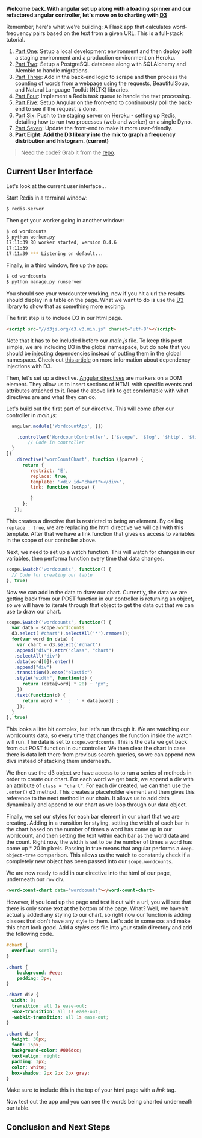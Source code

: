 **Welcome back. With angular set up along with a loading spinner and our refactored angular controller, let's move on to charting with [D3](https://d3js.org/)**


Remember, here's what we're building: A Flask app that calculates word-frequency pairs based on the text from a given URL. This is a full-stack tutorial.

1. [Part One](http://www.realpython.com/blog/python/flask-by-example-part-1-project-setup): Setup a local development environment and then deploy both a staging environment and a production environment on Heroku.
1. [Part Two](http://www.realpython.com/blog/flask-by-example-part-2-postgres-sqlalchemy-and-alembic): Setup a PostgreSQL database along with SQLAlchemy and Alembic to handle migrations.
1. [Part Three](https://realpython.com/blog/python/flask-by-example-part-3-text-processing-with-requests-beautifulsoup-nltk/): Add in the back-end logic to scrape and then process the counting of words from a webpage using the requests, BeautifulSoup, and Natural Language Toolkit (NLTK) libraries.
1. [Part Four](https://realpython.com/blog/python/flask-by-example-implementing-a-redis-task-queue/): Implement a Redis task queue to handle the text processing.
1. [Part Five](https://realpython.com/blog/python/flask-by-example-integrating-flask-and-angularjs/): Setup Angular on the front-end to continuously poll the back-end to see if the request is done.
1. [Part Six](https://realpython.com/blog/python/updating-the-staging-environment/): Push to the staging server on Heroku - setting up Redis, detailing how to run two processes (web and worker) on a single Dyno.
1. [Part Seven](https://realpython.com/blog/python/flask-by-example-updating-the-ui/): Update the front-end to make it more user-friendly.
1. **Part Eight: Add the D3 library into the mix to graph a frequency distribution and histogram. (current)**

> Need the code? Grab it from the [repo](https://github.com/realpython/flask-by-example/releases).

## Current User Interface

Let's look at the current user interface...

Start Redis in a terminal window:

```sh
$ redis-server
```

Then get your worker going in another window:

```sh
$ cd wordcounts
$ python worker.py
17:11:39 RQ worker started, version 0.4.6
17:11:39
17:11:39 *** Listening on default...
```

Finally, in a third window, fire up the app:

```sh
$ cd wordcounts
$ python manage.py runserver
```

You should see your wordounter working, now if you hit a url the results should display in a table on the page. What we want to do is use the [D3](https://d3js.org/) library to show that as something more exciting.

The first step is to include D3 in our html page.

```html
<script src="//d3js.org/d3.v3.min.js" charset="utf-8"></script>
```

Note that it has to be included before our *main.js* file. To keep this post simple, we are including D3 in the global namespace, but do note that you should be injecting dependencies instead of putting them in the global namespace. Check out [this article](http://www.ng-newsletter.com/posts/d3-on-angular.html) on more information about dependency injections with D3.

Then, let's set up a directive. [Angular directives](https://docs.angularjs.org/guide/directive) are markers on a DOM element. They allow us to insert sections of HTML with specific events and attributes attached to it. Read the above link to get comfortable with what directives are and what they can do.

Let's build out the first part of our directive. This will come after our controller in *main.js*:

```js
  angular.module('WordcountApp', [])

    .controller('WordcountController', ['$scope', '$log', '$http', '$timeout', function($scope, $log, $http, $timeout) {
        // Code in controller
  }
])
   .directive('wordCountChart', function ($parse) {
      return {
         restrict: 'E',
         replace: true,
         template: '<div id="chart"></div>',
         link: function (scope) {

         }
      };
   });
```

This creates a directive that is restricted to being an element. By calling `replace : true`, we are replacing the html directive we will call with this template. After that we have a link function that gives us access to variables in the scope of our controller above.

Next, we need to set up a watch function. This will watch for changes in our variables, then performa function every time that data changes.

```js
scope.$watch('wordcounts', function() {
  // Code for creating our table
}, true)
```

Now we can add in the data to draw our chart. Currently, the data we are getting back from our POST function in our controller is returning an object, so we will have to iterate through that object to get the data out that we can use to draw our chart.

```js
scope.$watch('wordcounts', function() {
  var data = scope.wordcounts
  d3.select('#chart').selectAll('*').remove();
  for(var word in data) {
    var chart = d3.select('#chart')
   .append("div").attr("class", "chart")
   .selectAll('div')
   .data(word[0]).enter()
   .append("div")
   .transition().ease("elastic")
   .style("width", function(d) {
      return (data[word] * 20) + "px";
    })
   .text(function(d) {
      return word + '  :  ' + data[word] ;
    });
  }
}, true)
```

This looks a litte bit complex, but let's run through it. We are watching our wordcounts data, so every time that changes the function inside the watch will run. The data is set to `scope.wordcounts`. This is the data we get back from out POST function in our controller. We then clear the chart in case there is data left there from previous search queries, so we can append new divs instead of stacking them underneath.

We then use the d3 object we have access to to run a series of methods in order to create our chart. For each word we get back, we append a div with an attribute of `class = "chart"`. For each div created, we can then use the `.enter()` d3 method. This creates a placeholder element and then gives this reference to the next method in our chain. It allows us to add data dynamically and append to our chart as we loop through our data object.

Finally, we set our styles for each bar element in our chart that we are creating. Adding in a transition for styling, setting the width of each bar in the chart based on the number of times a word has come up in our wordcount, and then setting the text within each bar as the word data and the count. Right now, the width is set to be the number of times a word has come up * 20 in pixels. Passing in true means that angular performs a `deep-object-tree` comparison. This allows us the watch to constantly check if a completely new object has been passed into our `scope.wordcounts`.

We are now ready to add in our directive into the html of our page, underneath our `row` div.

```html
<word-count-chart data="wordcounts"></word-count-chart>
```

However, if you load up the page and test it out with a url, you will see that there is only some text at the bottom of the page. What? Well, we haven't actually added any styling to our chart, so right now our function is adding classes that don't have any style to them. Let's add in some css and make this chart look good. Add a *styles.css* file into your static directory and add the following code.

```css
#chart {
  overflow: scroll;
}

.chart {
    background: #eee;
    padding: 3px;
}

.chart div {
  width: 0;
  transition: all 1s ease-out;
  -moz-transition: all 1s ease-out;
  -webkit-transition: all 1s ease-out;
}

.chart div {
  height: 30px;
  font: 15px;
  background-color: #006dcc;
  text-align: right;
  padding: 3px;
  color: white;
  box-shadow: 2px 2px 2px gray;
}
```

Make sure to include this in the top of your html page with a *link* tag.

Now test out the app and you can see the words being charted underneath our table.


## Conclusion and Next Steps
